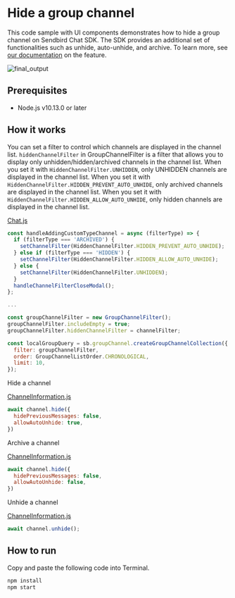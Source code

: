 # Hide a group channel

This code sample with UI components demonstrates how to hide a group channel on Sendbird Chat SDK. The SDK provides an additional set of functionalities such as unhide, auto-unhide,
and archive. To learn more, see [our documentation](https://sendbird.com/docs/chat/sdk/v4/javascript/channel/managing-channels/hide-or-archive-a-group-channel-from-a-list-of-channels) on the feature.

![final_output](https://github.com/sendbird/sendbird-chat-sample-react/assets/104121286/7d116958-22f4-4166-8f71-5a79fafd2a0a)

## Prerequisites

+ Node.js v10.13.0 or later

## How it works
You can set a filter to control which channels are displayed in the channel list. `hiddenChannelFilter` in GroupChannelFilter is a filter that allows you to display only unhidden/hidden/archived channels in the channel list.
When you set it with `HiddenChannelFilter.UNHIDDEN`, only UNHIDDEN channels are displayed in the channel list.
When you set it with `HiddenChannelFilter.HIDDEN_PREVENT_AUTO_UNHIDE`, only archived channels are displayed in the channel list.
When you set it with `HiddenChannelFilter.HIDDEN_ALLOW_AUTO_UNHIDE`, only hidden channels are displayed in the channel list.

[Chat.js](./src/pages/Chat.js#L26-L61)
``` javascript
const handleAddingCustomTypeChannel = async (filterType) => {
  if (filterType === 'ARCHIVED') {
    setChannelFilter(HiddenChannelFilter.HIDDEN_PREVENT_AUTO_UNHIDE);
  } else if (filterType === 'HIDDEN') {
    setChannelFilter(HiddenChannelFilter.HIDDEN_ALLOW_AUTO_UNHIDE);
  } else {
    setChannelFilter(HiddenChannelFilter.UNHIDDEN);
  }
  handleChannelFilterCloseModal();
};

...

const groupChannelFilter = new GroupChannelFilter();
groupChannelFilter.includeEmpty = true;
groupChannelFilter.hiddenChannelFilter = channelFilter;

const localGroupQuery = sb.groupChannel.createGroupChannelCollection({
  filter: groupChannelFilter,
  order: GroupChannelListOrder.CHRONOLOGICAL,
  limit: 10,
});
```

Hide a channel

[ChannelInformation.js](./src/components/ChannelInformation.js#L52)
``` javascript
await channel.hide({
  hidePreviousMessages: false,
  allowAutoUnhide: true,
})
```

Archive a channel

[ChannelInformation.js](./src/components/ChannelInformation.js#L59)
``` javascript
await channel.hide({
  hidePreviousMessages: false,
  allowAutoUnhide: false,
})
```

Unhide a channel

[ChannelInformation.js](./src/components/ChannelInformation.js#L72)
``` javascript
await channel.unhide();
```

## How to run

Copy and paste the following code into Terminal.

``` bash
npm install
npm start
```
